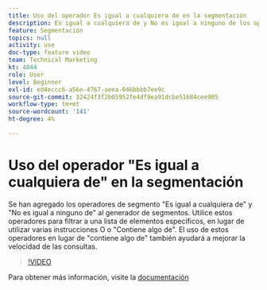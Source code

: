 ```yaml
---
title: Uso del operador Es igual a cualquiera de en la segmentación
description: Es igual a cualquiera de y No es igual a ninguno de los operadores de segmento se han agregado al generador de segmentos. Utilice estos operadores para filtrar a una lista de elementos específicos, en lugar de utilizar varias instrucciones O o Contiene algo de. El uso de estos operadores en lugar de contiene algo de también ayudará a mejorar la velocidad de las consultas.
feature: Segmentación
topics: null
activity: use
doc-type: feature video
team: Technical Marketing
kt: 4844
role: User
level: Beginner
exl-id: ed4eccc6-a56e-4767-aeea-046bbbb7ee9c
source-git-commit: 32424f3f2b05952fe4df9ea91dcbe51684cee905
workflow-type: tm+mt
source-wordcount: '141'
ht-degree: 4%

---
```


# Uso del operador &quot;Es igual a cualquiera de&quot; en la segmentación

Se han agregado los operadores de segmento &quot;Es igual a cualquiera de&quot; y &quot;No es igual a ninguno de&quot; al generador de segmentos. Utilice estos operadores para filtrar a una lista de elementos específicos, en lugar de utilizar varias instrucciones O o &quot;Contiene algo de&quot;. El uso de estos operadores en lugar de &quot;contiene algo de&quot; también ayudará a mejorar la velocidad de las consultas.

>[!VIDEO](https://video.tv.adobe.com/v/32960/?quality=12)

Para obtener más información, visite la [documentación](https://docs.adobe.com/content/help/en/analytics/components/segmentation/segment-reference/seg-operators.html)
